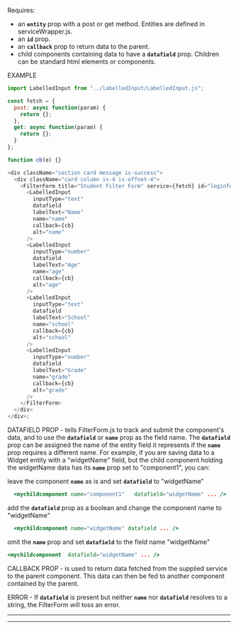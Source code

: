 Requires:

- an **`entity`** prop with a post or get method. Entities are defined in serviceWrapper.js.
- an **`id`** prop.
- an **`callback`** prop to return data to the parent.
- child components containing data to have a **`datafield`** prop. Children can be standard html elements or components.

EXAMPLE

```js
import LabelledInput from "../labelledInput/LabelledInput.js";

const fetch = {
  post: async function(param) {
    return {};
  },
  get: async function(param) {
    return {};
  }
};

function cb(e) {}

<div className="section card message is-success">
  <div className="card column is-4 is-offset-4">
    <FilterForm title="Student Filter Form" service={fetch} id="loginform" callback={cb}>
      <LabelledInput
        inputType="text"
        datafield
        labelText="Name"
        name="name"
        callback={cb}
        alt="name"
      />
      <LabelledInput
        inputType="number"
        datafield
        labelText="Age"
        name="age"
        callback={cb}
        alt="age"
      />
      <LabelledInput
        inputType="text"
        datafield
        labelText="School"
        name="school"
        callback={cb}
        alt="school"
      />
      <LabelledInput
        inputType="number"
        datafield
        labelText="Grade"
        name="grade"
        callback={cb}
        alt="grade"
      />
    </FilterForm>
  </div>
</div>;
```

DATAFIELD PROP -
tells FilterForm.js to track and submit the component's data, and to use the **`datafield`** or **`name`** prop as the field name. The **`datafield`** prop can be assigned the name of the entity field it represents if the **`name`** prop requires a different name. For example, if you are saving data to a Widget entity with a "widgetName" field, but the child component holding the widgetName data has its **`name`** prop set to "component1", you can:

leave the component **`name`** as is and set **`datafield`** to "widgetName"

```jsx static
  <mychildcomponent name="component1"   datafield="widgetName" ... />
```

add the **`datafield`** prop as a boolean and change the component name to "widgetName"

```jsx static
  <mychildcomponent name="widgetName" datafield ... />
```

omit the **`name`** prop and set **`datafield`** to the field name "widgetName"

```jsx static
<mychildcomponent  datafield="widgetName" ... />
```

CALLBACK PROP -
is used to return data fetched from the supplied service to the parent component. This data can then be fed to another component contained by the parent.

ERROR -
If **`datafield`** is present but neither **`name`** nor **`datafield`** resolves to a string, the FilterForm will toss an error.

---

---
